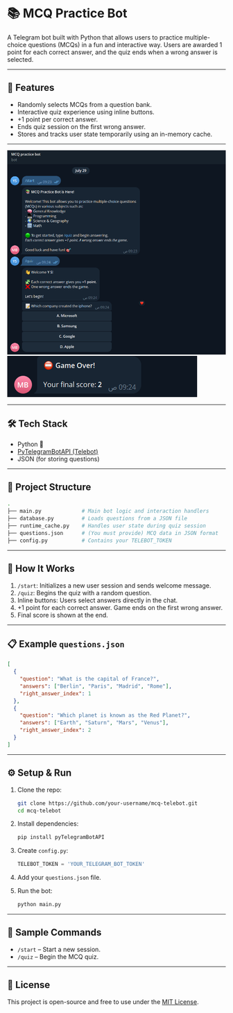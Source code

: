# 📚 MCQ Practice Bot

A Telegram bot built with Python that allows users to practice multiple-choice questions (MCQs) in a fun and interactive way. Users are awarded 1 point for each correct answer, and the quiz ends when a wrong answer is selected.

---

## 🚀 Features

* Randomly selects MCQs from a question bank.
* Interactive quiz experience using inline buttons.
* +1 point per correct answer.
* Ends quiz session on the first wrong answer.
* Stores and tracks user state temporarily using an in-memory cache.

---

![Start & Quiz](demo/i1.png)
![Game Over](demo/i2.png)


---

## 🛠️ Tech Stack

* Python 🐍
* [PyTelegramBotAPI (Telebot)](https://github.com/eternnoir/pyTelegramBotAPI)
* JSON (for storing questions)

---

## 📂 Project Structure

```bash
.
├── main.py             # Main bot logic and interaction handlers
├── database.py         # Loads questions from a JSON file
├── runtime_cache.py    # Handles user state during quiz session
├── questions.json      # (You must provide) MCQ data in JSON format
├── config.py           # Contains your TELEBOT_TOKEN
```

---

## 🧠 How It Works

1. `/start`: Initializes a new user session and sends welcome message.
2. `/quiz`: Begins the quiz with a random question.
3. Inline buttons: Users select answers directly in the chat.
4. +1 point for each correct answer. Game ends on the first wrong answer.
5. Final score is shown at the end.

---

## 📋 Example `questions.json`

```json
[
  {
    "question": "What is the capital of France?",
    "answers": ["Berlin", "Paris", "Madrid", "Rome"],
    "right_answer_index": 1
  },
  {
    "question": "Which planet is known as the Red Planet?",
    "answers": ["Earth", "Saturn", "Mars", "Venus"],
    "right_answer_index": 2
  }
]
```

---

## ⚙️ Setup & Run

1. Clone the repo:

   ```bash
   git clone https://github.com/your-username/mcq-telebot.git
   cd mcq-telebot
   ```

2. Install dependencies:

   ```bash
   pip install pyTelegramBotAPI
   ```

3. Create `config.py`:

   ```python
   TELEBOT_TOKEN = 'YOUR_TELEGRAM_BOT_TOKEN'
   ```

4. Add your `questions.json` file.

5. Run the bot:

   ```bash
   python main.py
   ```

---

## 🧪 Sample Commands

* `/start` – Start a new session.
* `/quiz` – Begin the MCQ quiz.

---

## 📄 License

This project is open-source and free to use under the [MIT License](https://opensource.org/licenses/MIT).
